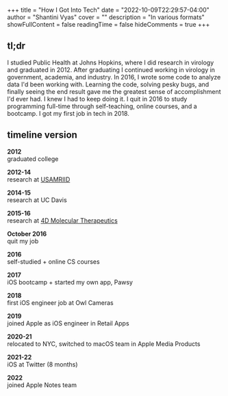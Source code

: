 +++
title = "How I Got Into Tech"
date = "2022-10-09T22:29:57-04:00"
author = "Shantini Vyas"
cover = ""
description = "In various formats"
showFullContent = false
readingTime = false
hideComments = true
+++

## tl;dr

I studied Public Health at Johns Hopkins, where I did research in virology and graduated in 2012. After graduating I continued working in virology in government, academia, and industry. In 2016, I wrote some code to analyze data I'd been working with. Learning the code, solving pesky bugs, and finally seeing the end result gave me the greatest sense of accomplishment I'd ever had. I knew I had to keep doing it. I quit in 2016 to study programming full-time through self-teaching, online courses, and a bootcamp. I got my first job in tech in 2018.   

## timeline version

**2012**   
graduated college 
 
**2012-14**   
research at [USAMRIID](https://en.wikipedia.org/wiki/United_States_Army_Medical_Research_Institute_of_Infectious_Diseases)

**2014-15**  
research at UC Davis 
 
**2015-16**  
research at [4D Molecular Therapeutics](https://4dmoleculartherapeutics.com)  
 
**October 2016**  
quit my job   

**2016**   
self-studied + online CS courses

**2017**  
iOS bootcamp + started my own app, Pawsy

**2018**  
first iOS engineer job at Owl Cameras  

**2019**  
joined Apple as iOS engineer in Retail Apps  

**2020-21**  
relocated to NYC, switched to macOS team in Apple Media Products

**2021-22**  
iOS at Twitter (8 months)  

**2022**  
joined Apple Notes team


